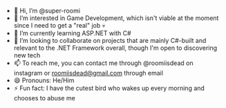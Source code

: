 - 👋 Hi, I’m @super-roomi
- 👀 I’m interested in Game Development, which isn't viable at the moment since I need to get a "real" job 💀
- 🌱 I’m currently learning ASP.NET with C#
- 💞️ I’m looking to collaborate on projects that are mainly C#-built and relevant to the .NET Framework overall, though I'm open to discovering new tech
- 📫 To reach me, you can contact me through @roomiisdead on instagram or roomiisdead@gmail.com through email
- 😄 Pronouns: He/Him
- ⚡ Fun fact: I have the cutest bird who wakes up every morning and chooses to abuse me

<!---
super-roomi/super-roomi is a ✨ special ✨ repository because its `README.md` (this file) appears on your GitHub profile.
You can click the Preview link to take a look at your changes.
--->
